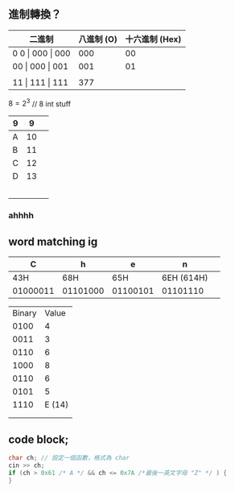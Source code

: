 ## 進制轉換？

| 二進制               | 八進制 (O) | 十六進制 (Hex) |
| ----------------- | ------- | ---------- |
| 0 0 \| 000 \| 000 | 000     | 00         |
| 00 \| 000 \| 001  | 001     | 01         |
|                   |         |            |
| 11 \| 111 \| 111  | 377     |            |

$8 = 2^3$  //  8 int stuff


| 9   | 9   |     |
| --- | --- | --- |
| A   | 10  |     |
| B   | 11  |     |
| C   | 12  |     |
| D   | 13  |     |
|     |     |     |
|     |     |     |
|     |     |     |
|     |     |     |
|     |     |     |

### ahhhh


## word matching ig

| C        | h        | e        | n          |     |
| -------- | -------- | -------- | ---------- | --- |
| 43H      | 68H      | 65H      | 6EH (614H) |     |
| 01000011 | 01101000 | 01100101 | 01101110   |     |



|        |        |
| ------ | ------ |
| Binary | Value  |
| 0100   | 4      |
| 0011   | 3      |
| 0110   | 6      |
| 1000   | 8      |
| 0110   | 6      |
| 0101   | 5      |
| 1110   | E (14) |
|        |        |
|        |        |

## code block;

```c
char ch; // 設定一個函數，格式為 char
cin >> ch;
if (ch > 0x61 /* A */ && ch <= 0x7A /*最後一英文字母 "Z" */ ) {
}
```
